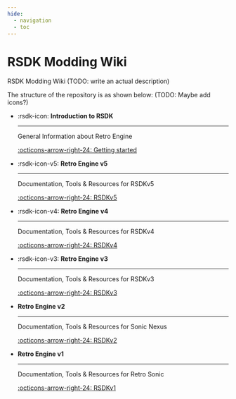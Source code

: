 ```yaml
---
hide:
  - navigation
  - toc
---
```


# RSDK Modding Wiki

RSDK Modding Wiki (TODO: write an actual description)

The structure of the repository is as shown below: (TODO: Maybe add icons?)

<div class="grid cards" markdown>

-   :rsdk-icon: __Introduction to RSDK__

    ---

    General Information about Retro Engine

    [:octicons-arrow-right-24: Getting started](./Intro/README.md)

-   :rsdk-icon-v5: __Retro Engine v5__

    ---

    Documentation, Tools & Resources for RSDKv5

    [:octicons-arrow-right-24: RSDKv5](./RSDKv5/README.md)

-   :rsdk-icon-v4: __Retro Engine v4__

    ---

    Documentation, Tools & Resources for RSDKv4

    [:octicons-arrow-right-24: RSDKv4](./RSDKv4/README.md)

-   :rsdk-icon-v3: __Retro Engine v3__

    ---

    Documentation, Tools & Resources for RSDKv3

    [:octicons-arrow-right-24: RSDKv3](./RSDKv3/README.md)

-   __Retro Engine v2__

    ---

    Documentation, Tools & Resources for Sonic Nexus

    [:octicons-arrow-right-24: RSDKv2](./RSDKv2/README.md)

-   __Retro Engine v1__

    ---

    Documentation, Tools & Resources for Retro Sonic

    [:octicons-arrow-right-24: RSDKv1](./RSDKv1/README.md)

</div>
